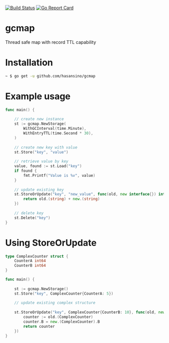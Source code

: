 [![Build Status](https://travis-ci.org/hasansino/gcmap.svg?branch=main)](https://travis-ci.org/hasansino/gcmap)
[![Go Report Card](https://goreportcard.com/badge/github.com/hasansino/gcmap)](https://goreportcard.com/report/github.com/hasansino/gcmap)

# gcmap
Thread safe map with record TTL capability

# Installation

```bash
~ $ go get -u github.com/hasansino/gcmap
```

# Example usage
```go
func main() {
	
    // create new instance
    st := gcmap.NewStorage(
        WithGCInterval(time.Minute),
        WithEntryTTL(time.Second * 30),
    )
    
    // create new key with value
    st.Store("key", "value")
    
    // retrieve value by key
    value, found := st.Load("key")
    if found {
    	fmt.Printf("Value is %v", value)
    }
    
    // update existing key
    st.StoreOrUpdate("key", "new_value", func(old, new interface{}) interface{} {
    	return old.(string) + new.(string) 
    })
    
    // delete key
    st.Delete("key")
}
```

# Using StoreOrUpdate
```go
type ComplexCounter struct {
	CounterA int64
	CounterB int64
}

func main() {
	
    st := gcmap.NewStorage()
    st.Store("key", ComplexCounter{CounterA: 5})
    
    // update existing complex structure
    
    st.StoreOrUpdate("key", ComplexCounter{CounterB: 10}, func(old, new interface{}) interface{} {
    	counter := old.(ComplexCounter)
    	counter.B = new.(ComplexCounter).B
    	return counter
    })
}
```